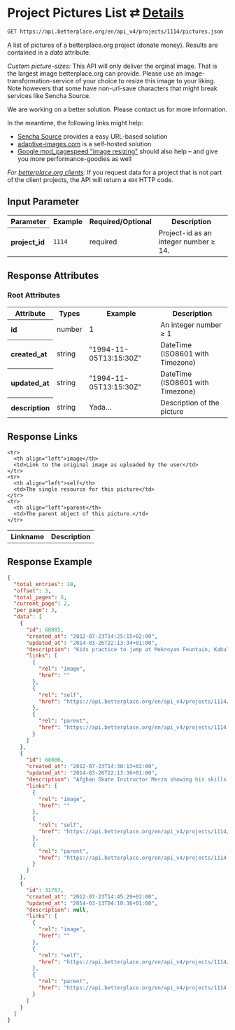 
# Project Pictures List ⇄ [Details](project_picture_details.md)

```bash
GET https://api.betterplace.org/en/api_v4/projects/1114/pictures.json
```

A list of pictures of a betterplace.org project (donate money).
Results are contained in a *data* attribute.

*Custom picture-sizes:* This API will only deliver the orginal image.
That is the largest image betterplace.org can provide.
Please use an image-transformation-service of your choice to resize this
image to your liking. Note howevers that some have non-url-save characters
that might break services like Sencha Source.

We are working on a better solution. Please contact us for more information.

In the meantime, the following links might help:

* [Sencha Source](http://docs.sencha.io/current/index.html#!/guide/src) provides a easy URL-based solution
* [adaptive-images.com](http://adaptive-images.com/) is a self-hosted solution
* [Google mod_pagespeed "image resizing"](https://developers.google.com/speed/docs/mod_pagespeed/filter-image-optimize)
  should also help – and give you more performance-goodies as well

*For [betterplace.org clients](../README.md#client-api):*
If you request data for a project that is not part of the client
projects, the API will return a `404` HTTP code.


## Input Parameter

<table>
  <tr>
    <th>Parameter</th>
    <th>Example</th>
    <th>Required/Optional</th>
    <th>Description</th>
  </tr>
  <tr>
    <th align="left">project_id</th>
    <td><code>1114</code></td>
    <td>required</td>
    <td>Project-id as an integer number ≥ 14.</td>
  </tr>
</table>

## Response Attributes

### Root Attributes

  <table>
    <tr>
      <th>Attribute</th>
      <th>Types</th>
      <th>Example</th>
      <th>Description</th>
    </tr>
    <tr>
      <th align="left">id</th>
      <td>number</td>
      <td>1</td>
      <td>An integer number ≥ 1</td>
    </tr>
    <tr>
      <th align="left">created_at</th>
      <td>string</td>
      <td>"1994-11-05T13:15:30Z"</td>
      <td>DateTime (ISO8601 with Timezone)</td>
    </tr>
    <tr>
      <th align="left">updated_at</th>
      <td>string</td>
      <td>"1994-11-05T13:15:30Z"</td>
      <td>DateTime (ISO8601 with Timezone)</td>
    </tr>
    <tr>
      <th align="left">description</th>
      <td>string</td>
      <td>Yada…</td>
      <td>Description of the picture</td>
    </tr>
  </table>
</table>

## Response Links

<table>
  <tr>
    <th>Linkname</th>
    <th>Description</th>
  </tr>

    <tr>
      <th align="left">image</th>
      <td>Link to the original image as uploaded by the user</td>
    </tr>
    <tr>
      <th align="left">self</th>
      <td>The single resource for this picture</td>
    </tr>
    <tr>
      <th align="left">parent</th>
      <td>The parent object of this picture.</td>
    </tr>
</table>

## Response Example

```json
{
  "total_entries": 18,
  "offset": 3,
  "total_pages": 6,
  "current_page": 2,
  "per_page": 3,
  "data": [
    {
      "id": 68085,
      "created_at": "2012-07-23T14:25:15+02:00",
      "updated_at": "2014-03-26T22:13:34+01:00",
      "description": "Kids practice to jump at Mekroyan Fountain, Kabul",
      "links": [
        {
          "rel": "image",
          "href": ""
        },
        {
          "rel": "self",
          "href": "https://api.betterplace.org/en/api_v4/projects/1114/pictures/68085.json"
        },
        {
          "rel": "parent",
          "href": "https://api.betterplace.org/en/api_v4/projects/1114.json"
        }
      ]
    },
    {
      "id": 68086,
      "created_at": "2012-07-23T14:30:13+02:00",
      "updated_at": "2014-03-26T22:13:36+01:00",
      "description": "Afghan Skate Instructor Merza showing his skills at an old Soviet swimming pool on Bibi Maru Hill, Kabul",
      "links": [
        {
          "rel": "image",
          "href": ""
        },
        {
          "rel": "self",
          "href": "https://api.betterplace.org/en/api_v4/projects/1114/pictures/68086.json"
        },
        {
          "rel": "parent",
          "href": "https://api.betterplace.org/en/api_v4/projects/1114.json"
        }
      ]
    },
    {
      "id": 31767,
      "created_at": "2012-07-23T14:45:29+02:00",
      "updated_at": "2014-03-13T04:10:36+01:00",
      "description": null,
      "links": [
        {
          "rel": "image",
          "href": ""
        },
        {
          "rel": "self",
          "href": "https://api.betterplace.org/en/api_v4/projects/1114/pictures/31767.json"
        },
        {
          "rel": "parent",
          "href": "https://api.betterplace.org/en/api_v4/projects/1114.json"
        }
      ]
    }
  ]
}
```

